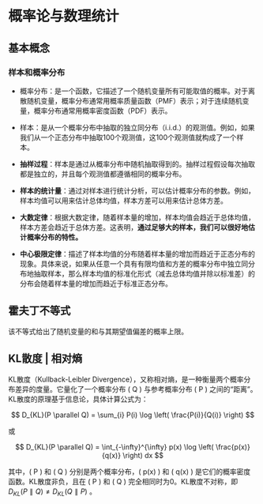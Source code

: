 # 概率论与数理统计

## 基本概念

### 样本和概率分布

- 概率分布：是一个函数，它描述了一个随机变量所有可能取值的概率。对于离散随机变量，概率分布通常用概率质量函数（PMF）表示；对于连续随机变量，概率分布通常用概率密度函数（PDF）表示。

- 样本：是从一个概率分布中抽取的独立同分布（i.i.d.）的观测值。例如，如果我们从一个正态分布中抽取100个观测值，这100个观测值就构成了一个样本。

- **抽样过程**：样本是通过从概率分布中随机抽取得到的。抽样过程假设每次抽取都是独立的，并且每个观测值都遵循相同的概率分布。
    
- **样本的统计量**：通过对样本进行统计分析，可以估计概率分布的参数。例如，样本均值可以用来估计总体均值，样本方差可以用来估计总体方差。
    
- **大数定律**：根据大数定律，随着样本量的增加，样本均值会趋近于总体均值，样本方差会趋近于总体方差。这表明，**通过足够大的样本，我们可以很好地估计概率分布的特性。**

- **中心极限定律**：描述了样本均值的分布随着样本量的增加而趋近于正态分布的现象。具体来说，如果从任意一个具有有限均值和方差的概率分布中独立同分布地抽取样本，那么样本均值的标准化形式（减去总体均值并除以标准差）的分布会随着样本量的增加而趋近于标准正态分布。

## 霍夫丁不等式 

该不等式给出了随机变量的和与其期望值偏差的概率上限。

## KL散度 | 相对熵

KL散度（Kullback-Leibler Divergence），又称相对熵，是一种衡量两个概率分布差异的度量。它量化了一个概率分布 \( Q \) 与参考概率分布 \( P \) 之间的“距离”。KL散度的原理基于信息论，具体计算公式为：

$$ D_{KL}(P \parallel Q) = \sum_{i} P(i) \log \left( \frac{P(i)}{Q(i)} \right) $$

或

$$ D_{KL}(P \parallel Q) = \int_{-\infty}^{\infty} p(x) \log \left( \frac{p(x)}{q(x)} \right) dx $$

其中，\( P \) 和 \( Q \) 分别是两个概率分布，\( p(x) \) 和 \( q(x) \) 是它们的概率密度函数。KL散度非负，且在 \( P \) 和 \( Q \) 完全相同时为0。KL散度不对称，即 $D_{KL}(P \parallel Q) \neq D_{KL}(Q \parallel P)$ 。


